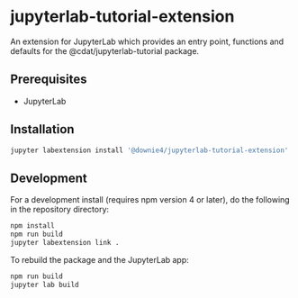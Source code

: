 # jupyterlab-tutorial-extension

An extension for JupyterLab which provides an entry point, functions and defaults for the @cdat/jupyterlab-tutorial package.


## Prerequisites

* JupyterLab

## Installation

```bash
jupyter labextension install '@downie4/jupyterlab-tutorial-extension'
```

## Development

For a development install (requires npm version 4 or later), do the following in the repository directory:

```bash
npm install
npm run build
jupyter labextension link .
```

To rebuild the package and the JupyterLab app:

```bash
npm run build
jupyter lab build
```

